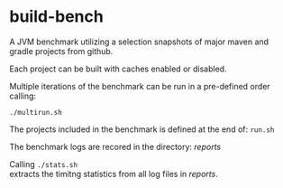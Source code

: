 # build-bench

A JVM benchmark utilizing a selection snapshots of major maven and gradle projects from github. 

Each project can be built with caches enabled or disabled.

Multiple iterations of the benchmark can be run in a pre-defined order calling:
```
./multirun.sh
```

The projects included in the benchmark is defined at the end of: ```run.sh```

The benchmark logs are recored in the directory: *reports*

Calling ```./stats.sh```  
extracts the timitng statistics from all log files in *reports*.
